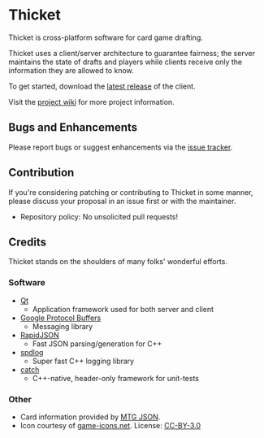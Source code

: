 # Thicket
Thicket is cross-platform software for card game drafting.

Thicket uses a client/server architecture to guarantee fairness; the server maintains the state of drafts and players while clients receive only the information they are allowed to know.

To get started, download the [latest release](http://github.com/mildmongrel/thicket/releases/latest) of the client.

Visit the [project wiki](http://github.com/mildmongrel/thicket/wiki) for more project information.

## Bugs and Enhancements

Please report bugs or suggest enhancements via the [issue tracker](http://github.com/mildmongrel/thicket/issues).

## Contribution

If you're considering patching or contributing to Thicket in some manner, please discuss your proposal in an issue first or with the maintainer.

- Repository policy: No unsolicited pull requests!

## Credits
Thicket stands on the shoulders of many folks' wonderful efforts.

### Software

- [Qt](http://www.qt.io)
  - Application framework used for both server and client
- [Google Protocol Buffers](https://developers.google.com/protocol-buffers/)
  - Messaging library
- [RapidJSON](http://rapidjson.org/)
  - Fast JSON parsing/generation for C++
- [spdlog](https://github.com/gabime/spdlog)
  - Super fast C++ logging library
- [catch](https://github.com/philsquared/Catch)
  - C++-native, header-only framework for unit-tests

### Other

- Card information provided by [MTG JSON](http://mtgjson.com/).
- Icon courtesy of [game-icons.net](http://game-icons.net/faq.html). License: [CC-BY-3.0](http://creativecommons.org/licenses/by/3.0/)

